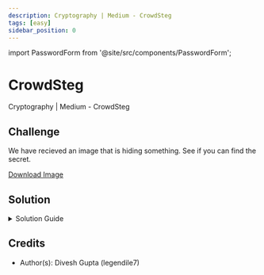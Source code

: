 ```yaml
---
description: Cryptography | Medium - CrowdSteg
tags: [easy]
sidebar_position: 0
---
```


import PasswordForm from '@site/src/components/PasswordForm';

# CrowdSteg
Cryptography | Medium - CrowdSteg

## Challenge
We have recieved an image that is hiding something. See if you can find the secret.

[Download Image](./assets/crowdsteg.png)

<PasswordForm hash="c935c6aa6d9a74c430d85dedebff140e46cd0527e71610f96bad887bd242535971a6528382772b59ccf79e842da42e65b58c4e5c6fa2b4e45988a54584eba8ac" algorithm="sha512" />

## Solution
<details>
  <summary>Solution Guide</summary>
  
  This is a [steganography](https://en.wikipedia.org/wiki/Steganography) challenge. There are many tools for steg challenges and usually involve trial & error. This particular challenge cannot be solved online and needs a downloadable tool: [**Digital Invisible Ink Toolkit (DIIT)**](https://diit.sourceforge.net/) which can be downloaded here: https://diit.sourceforge.net/download.php. Once downloaded, double click `diit.jar` to open it. It works for Windows, Linux, and Mac OSX.
  :::warning
  You need to have Java 1.5+ installed on your computer for the program to run! 
  :::
  Once it is open, head to the `Decode` tab. Click `Get Image` and choose the image you downloaded for the challenge (`crowdsteg.png`). Then, click `Set Message` and enter any filename (.png extension) in your chosen location, this will be the extracted output file. Your next step will be to attempt every `algorithm` from the dropdown menu until one of them succeeds. Once it's succeeded, simply find and open your extracted image to get the flag!

</details>

## Credits
- Author(s): Divesh Gupta (legendile7)